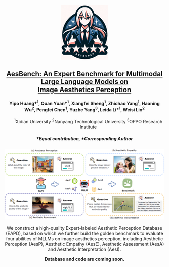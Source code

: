 
<p align="center">
    <img src="imgs/img1.png" width="150" style="margin-bottom: 0.2;"/>
<p>
<h2 align="center"> <a href="https://arxiv.org/abs/XXXX"> AesBench: An Expert Benchmark for Multimodal Large Language Models on <br> Image Aesthetics Perception</a></h2>
<h4 align="center">
  <a>Yipo Huang†</a><sup>1</sup>, 
  <a>Quan Yuan†</a><sup>1</sup>, 
  <a>Xiangfei Sheng</a><sup>1</sup>, 
  <a>Zhichao Yang</a><sup>1</sup>, 
  <a>Haoning Wu</a><sup>2</sup>, 
  <a>Pengfei Chen</a><sup>1</sup>, 
  <a>Yuzhe Yang</a><sup>3</sup>, 
  <a>Leida Li*</a><sup>1</sup>, 
  <a>Weisi Lin</a><sup>2</sup>
</h4>
<ul align="center">
  <sup>1</sup>Xidian University</li>
  <sup>2</sup>Nanyang Technological University</li>
  <sup>3</sup>OPPO Research Institute</li>
</ul>
<h5 align="center"> †Equal contribution, *Corresponding Author </h5>
<!--
<h5 align="center"> If you like our project, please give us a star ⭐ on GitHub.  </h2>

<h5 align="center">

[![Website](https://img.shields.io/badge/Project-Website-87CEEB)](https://github.com/yipoh/AesBench)
[![hf_space](https://img.shields.io/badge/🤗-Dataset%20Spaces-blue.svg)](https://github.com/yipoh/AesBench) 
[![arXiv](https://img.shields.io/badge/Arxiv-XXXX.XXXXX-b31b1b.svg?logo=arXiv)](https://github.com/yipoh/AesBench)
[![Endpoint Badge](https://img.shields.io/badge/AesBench-Leaderboard-blue)](https://github.com/yipoh/AesBench)

[![zhihu](https://img.shields.io/badge/-知乎-000000?logo=zhihu&logoColor=0084FF)](https://github.com/yipoh/AesBench)
[![Wechat](https://img.shields.io/badge/-WeChat@CVer-000000?logo=wechat&logoColor=07C160)](https://github.com/yipoh/AesBench)

 <br>

</h5>
</p> 
<p align="center"><b>Overview of AesBench<b></p>
     -->
<p align="center">
    <img src="imgs/overview.png"/>
<p>
    <p align="center">We construct a high-quality Expert-labeled Aesthetic Perception Database (EAPD), based on which we further build the golden benchmark to evaluate four abilities of MLLMs on image aesthetics perception, including Aesthetic Perception (AesP), Aesthetic Empathy (AesE), Aesthetic Assessment (AesA) and Aesthetic Interpretation (AesI).</p>
    </p> 
     </p> 
     </p> 
<p align="center"><b>Database and code are coming soon.<b></p>

